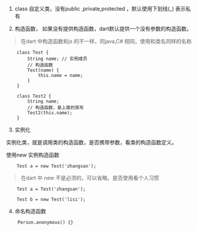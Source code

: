 1. class 自定义类，没有public ,private,protected ，默认使用下划线(_) 表示私有

2. 构造函数， 如果没有提供构造函数，dart默认提供一个没有参数的构造函数。

> 在dart 中构造函数和js 的不一样，同java,C# 相同，使用和类名同样的名称

        class Test {
            String name; // 实例成员
            // 构造函数
            Test(name) {
                this.name = name;
            }
        }

        class Test2 {
            String name;
            // 构造函数，是上面的简写
            Test2(this.name);
        }

3. 实例化

实例化类，就是调用类的构造函数，是否携带参数，看类的构造函数定义。

使用new 实例构造函数

        Test a = new Test('zhangsan');

> 在dart 中 new 不是必须的，可以省略。是否使用看个人习惯

        Test a = Test('zhangsan');

        Test b = new Test('lisi');

4. 命名构造函数

        Person.anonymous() {}

